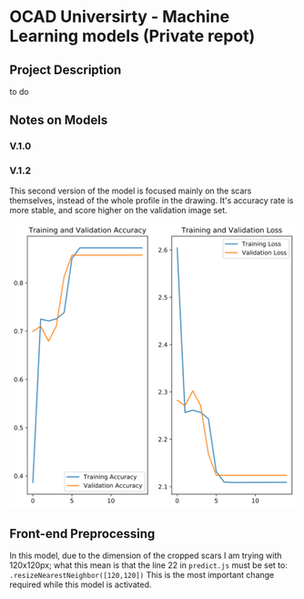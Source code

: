 # OCAD Universirty - Machine Learning models (Private repot)

## Project Description
to do

## Notes on Models
### V.1.0

### V.1.2
This second version of the model is focused mainly on the scars themselves, instead of the whole profile in the drawing. It's accuracy rate is more stable, and score higher on the validation image set.

![Training plot](</images/training_v1.2.jpeg>)

## Front-end Preprocessing
In this model, due to the dimension of the cropped scars I am trying with 120x120px; what this mean is that the line 22 in `predict.js` must be set to:
` .resizeNearestNeighbor([120,120])`
This is the most important change required while this model is activated.
